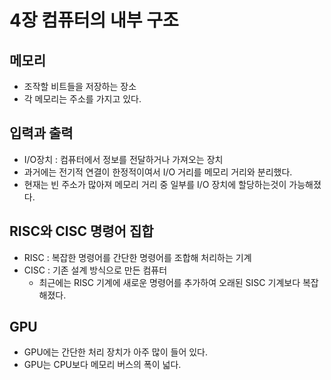  4장 컴퓨터의 내부 구조
===
## 메모리
- 조작할 비트들을 저장하는 장소
- 각 메모리는 주소를 가지고 있다.
## 입력과 출력
- I/O장치 : 컴퓨터에서 정보를 전달하거나 가져오는 장치
- 과거에는 전기적 연결이 한정적이여서 I/O 거리를 메모리 거리와 분리했다.
- 현재는 빈 주소가 많아져 메모리 거리 중 일부를 I/O 장치에 할당하는것이 가능해졌다.

## RISC와 CISC 명령어 집합
 - RISC : 복잡한 명령어를 간단한 명령어를 조합해 처리하는 기계
 - CISC : 기존 설계 방식으로 만든 컴퓨터
   - 최근에는 RISC 기계에 새로운 명령어를 추가하여 오래된 SISC 기계보다 복잡해졌다. 
## GPU
 - GPU에는 간단한 처리 장치가 아주 많이 들어 있다.
 - GPU는 CPU보다 메모리 버스의 폭이 넓다.
